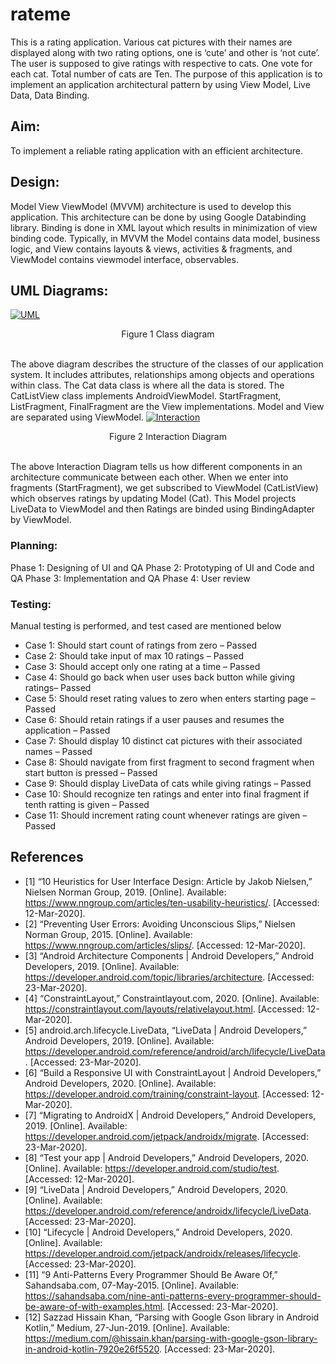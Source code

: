 # rateme
This is a rating application. Various cat pictures with their names are displayed along with two rating options, one is ‘cute’ and other is ‘not cute’. The user is supposed to give ratings with respective to cats. One vote for each cat. Total number of cats are Ten. The purpose of this application is to implement an application architectural pattern by using View Model, Live Data, Data Binding. 
## Aim: 
To implement a reliable rating application with an efficient architecture.
## Design: 
Model View ViewModel (MVVM) architecture is used to develop this application. This architecture can be done by using Google Databinding library. Binding is done in XML layout which results in minimization of view binding code. Typically, in MVVM the Model contains data model, business logic, and View contains layouts & views, activities & fragments, and ViewModel contains viewmodel interface, observables.
## UML Diagrams:
<a href="https://ibb.co/7kZPKM7"><img src="https://i.ibb.co/hY4bVQp/UML.png" alt="UML" border="0"></a> <br>
<center>Figure 1 Class diagram</center>  <br>  

The above diagram describes the structure of the classes of our application system. It includes attributes, relationships among objects and operations within class. The Cat data class is where all the data is stored. The CatListView class implements AndroidViewModel. StartFragment, ListFragment, FinalFragment are the View implementations. Model and View are separated using ViewModel.
<a href="https://ibb.co/j8fGjtp"><img src="https://i.ibb.co/L0R6sKG/Interaction.png" alt="Interaction" border="0"></a> <br> 
<center>Figure 2 Interaction Diagram</center> <br>  

The above Interaction Diagram tells us how different components in an architecture communicate between each other. When we enter into fragments (StartFragment), we get subscribed to ViewModel (CatListView) which observes ratings by updating Model (Cat). This Model projects LiveData to ViewModel and then Ratings are binded using BindingAdapter by ViewModel.
### Planning: 
Phase 1: Designing of UI and QA 
Phase 2: Prototyping of UI and Code and QA 
Phase 3: Implementation and QA 
Phase 4: User review 
### Testing: 
Manual testing is performed, and test cased are mentioned below 
* Case 1: Should start count of ratings from zero – Passed 
* Case 2: Should take input of max 10 ratings – Passed 
* Case 3: Should accept only one rating at a time – Passed 
* Case 4: Should go back when user uses back button while giving ratings– Passed 
* Case 5: Should reset rating values to zero when enters starting page – Passed 
* Case 6: Should retain ratings if a user pauses and resumes the application – Passed 
* Case 7: Should display 10 distinct cat pictures with their associated names – Passed 
* Case 8: Should navigate from first fragment to second fragment when start button is pressed – Passed 
* Case 9: Should display LiveData of cats while giving ratings – Passed 
* Case 10: Should recognize ten ratings and enter into final fragment if tenth ratting is given – Passed 
* Case 11: Should increment rating count whenever ratings are given – Passed 
## References 
* [1] “10 Heuristics for User Interface Design: Article by Jakob Nielsen,” Nielsen Norman Group, 2019. [Online]. Available: https://www.nngroup.com/articles/ten-usability-heuristics/. [Accessed: 12-Mar-2020]. 
* [2] “Preventing User Errors: Avoiding Unconscious Slips,” Nielsen Norman Group, 2015. [Online]. Available: https://www.nngroup.com/articles/slips/. [Accessed: 12-Mar-2020]. 
* [3] “Android Architecture Components | Android Developers,” Android Developers, 2019. [Online]. Available: https://developer.android.com/topic/libraries/architecture. [Accessed: 23-Mar-2020].
* [4] “ConstraintLayout,” Constraintlayout.com, 2020. [Online]. Available: https://constraintlayout.com/layouts/relativelayout.html. [Accessed: 12-Mar-2020]. 
* [5] android.arch.lifecycle.LiveData, “LiveData  |  Android Developers,” Android Developers, 2019. [Online]. Available: https://developer.android.com/reference/android/arch/lifecycle/LiveData. [Accessed: 23-Mar-2020].
* [6] “Build a Responsive UI with ConstraintLayout | Android Developers,” Android Developers, 2020. [Online]. Available: https://developer.android.com/training/constraint-layout. [Accessed: 12-Mar-2020].
* [7] “Migrating to AndroidX | Android Developers,” Android Developers, 2019. [Online]. Available: https://developer.android.com/jetpack/androidx/migrate. [Accessed: 23-Mar-2020].
* [8] “Test your app | Android Developers,” Android Developers, 2020. [Online]. Available: https://developer.android.com/studio/test. [Accessed: 12-Mar-2020].
* [9] “LiveData | Android Developers,” Android Developers, 2020. [Online]. Available: https://developer.android.com/reference/androidx/lifecycle/LiveData. [Accessed: 23-Mar-2020].
* [10] “Lifecycle | Android Developers,” Android Developers, 2020. [Online]. Available: https://developer.android.com/jetpack/androidx/releases/lifecycle. [Accessed: 23-Mar-2020].
* [11] “9 Anti-Patterns Every Programmer Should Be Aware Of,” Sahandsaba.com, 07-May-2015. [Online]. Available: https://sahandsaba.com/nine-anti-patterns-every-programmer-should-be-aware-of-with-examples.html. [Accessed: 23-Mar-2020].
* [12] Sazzad Hissain Khan, “Parsing with Google Gson library in Android Kotlin,” Medium, 27-Jun-2019. [Online]. Available: https://medium.com/@hissain.khan/parsing-with-google-gson-library-in-android-kotlin-7920e26f5520. [Accessed: 23-Mar-2020].
